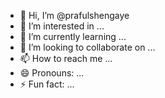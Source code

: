 - 👋 Hi, I’m @prafulshengaye
- 👀 I’m interested in ...
- 🌱 I’m currently learning ...
- 💞️ I’m looking to collaborate on ...
- 📫 How to reach me ...
- 😄 Pronouns: ...
- ⚡ Fun fact: ...

<!---
prafulshengaye/prafulshengaye is a ✨ special ✨ repository because its `README.md` (this file) appears on your GitHub profile.
You can click the Preview link to take a look at your changes.
--->
